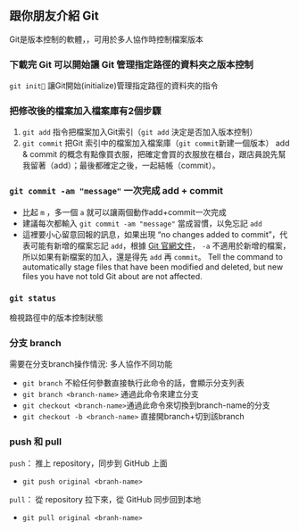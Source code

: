 ## 跟你朋友介紹 Git
Git是版本控制的軟體，，可用於多人協作時控制檔案版本

### 下載完 Git 可以開始讓 Git 管理指定路徑的資料夾之版本控制
`git init` 讓Git開始(initialize)管理指定路徑的資料夾的指令

### 把修改後的檔案加入檔案庫有2個步驟
1. `git add` 指令把檔案加入Git索引（`git add` 決定是否加入版本控制）
2. `git commit` 把Git 索引中的檔案加入檔案庫（`git commit`新建一個版本）
add & commit 的概念有點像買衣服，把確定會買的衣服放在櫃台，跟店員說先幫我留著（add）；最後都確定之後，一起結帳（commit）。

### `git commit -am "message"` 一次完成 add + commit
- 比起 `m` ，多一個 `a` 就可以讓兩個動作add+commit一次完成
- 建議每次都輸入 `git commit -am "message"` 當成習慣，以免忘記 `add` 
- 這裡要小心留意回報的訊息，如果出現 “no changes added to commit”，代表可能有新增的檔案忘記 `add`，根據 [Git 官網文件](https://git-scm.com/docs/git-commit)， `-a` 不適用於新增的檔案，所以如果有新檔案的加入，還是得先 `add` 再 `commit`。
    Tell the command to automatically stage files that have been modified and deleted, but new files you have not told Git about are not affected.

### `git status`
檢視路徑中的版本控制狀態

### 分支 branch
需要在分支branch操作情況: 多人協作不同功能
- `git branch` 不給任何參數直接執行此命令的話，會顯示分支列表
- `git branch <branch-name>` 通過此命令來建立分支
- `git checkout <branch-name>`通過此命令來切換到branch-name的分支
- `git checkout -b <branch-name>` 直接開branch+切到該branch

### push 和 pull
`push`： 推上 repository，同步到 GitHub 上面
- `git push original <branh-name>`

`pull`： 從 repository 拉下來，從 GitHub 同步回到本地
- `git pull original <branh-name>`